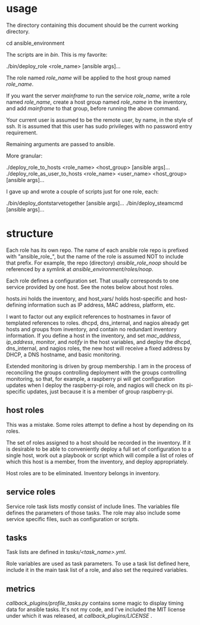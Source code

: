 # usage

The directory containing this document should be the current working directory.

  cd ansible_environment

The scripts are in *bin*.  This is my favorite:

  ./bin/deploy_role &lt;role_name&gt; [ansible args]...

The role named *role_name* will be applied to the host group named *role_name*.

If you want the server *mainframe* to run the service *role_name*, write a role
named *role_name*, create a host group named *role_name* in the inventory, and
add *mainframe* to that group, before running the above command.

Your current user is assumed to be the remote user, by name, in the style of
ssh.  It is assumed that this user has sudo privileges with no password entry
requirement.

Remaining arguments are passed to ansible.

More granular:

  ./deploy_role_to_hosts &lt;role_name&gt; &lt;host_group&gt; [ansible args]...
  ./deploy_role_as_user_to_hosts &lt;role_name&gt; &lt;user_name&gt; &lt;host_group&gt; [ansible args]...

I gave up and wrote a couple of scripts just for one role, each:

  ./bin/deploy_dontstarvetogether [ansible args]...
  ./bin/deploy_steamcmd [ansible args]...

# structure

Each role has its own repo.  The name of each ansible role repo is prefixed
with "ansible_role_", but the name of the role is assumed NOT to include that
prefix.  For example, the repo (directory) *ansible_role_noop* should be
referenced by a symlink at *ansible_environment/roles/noop*.

Each role defines a configuration set.  That usually corresponds to one service
provided by one host.  See the notes below about host roles.

hosts.ini holds the inventory, and host\_vars/ holds host-specific and
host-defining information such as IP address, MAC address, platform, etc.

I want to factor out any explicit references to hostnames in favor of templated
references to roles.  dhcpd, dns\_internal, and nagios already get hosts and
groups from inventory, and contain no redundant inventory information.  If you
define a host in the inventory, and set *mac\_address*, *ip\_address*,
*monitor*, and *notify* in the host variables, and deploy the dhcpd,
dns\_internal, and nagios roles, the new host will receive a fixed address by
DHCP, a DNS hostname, and basic monitoring.  

Extended monitoring is driven by group membership.  I am in the process of
reconciling the groups controlling deployment with the groups controlling
monitoring, so that, for example, a raspberry pi will get configuration updates
when I deploy the raspberry-pi role, and nagios will check on its pi-specific
updates, just because it is a member of group raspberry-pi.

## host roles

This was a mistake.  Some roles attempt to define a host by depending on its roles.

The set of roles assigned to a host should be recorded in the inventory.  If it
is desirable to be able to conveniently deploy a full set of configuration to a
single host, work out a playbook or script which will compile a list of roles
of which this host is a member, from the inventory, and deploy appropriately.

Host roles are to be eliminated.  Inventory belongs in inventory.

## service roles

Service role task lists mostly consist of include lines.  The variables file
defines the parameters of those tasks.  The role may also include some service
specific files, such as configuration or scripts.

## tasks

Task lists are defined in *tasks/&lt;task_name&gt;.yml*.

Role variables are used as task parameters.  To use a task list defined here,
include it in the main task list of a role, and also set the required
variables.

## metrics

*callback_plugins/profile_tasks.py* contains some magic to display timing
data for ansible tasks.  It's not my code, and I've included the MIT license
under which it was released, at *callback_plugins/LICENSE* .
